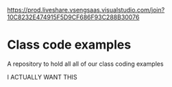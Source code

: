 https://prod.liveshare.vsengsaas.visualstudio.com/join?10C8232E474915F5D9CF686F93C288B30076

# Class code examples

A repository to hold all all of our class coding examples

I ACTUALLY WANT THIS
